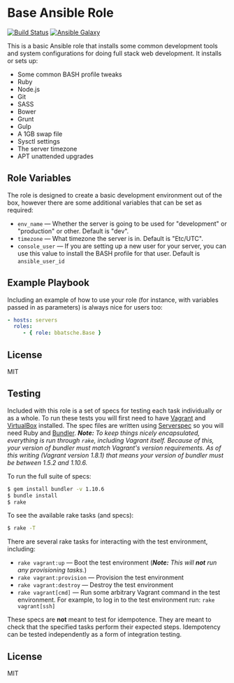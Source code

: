Base Ansible Role
=================

[![Build Status](https://travis-ci.org/bbatsche/Ansible-Common-Role.svg)](https://travis-ci.org/bbatsche/Ansible-Common-Role)
[![Ansible Galaxy](https://img.shields.io/ansible/role/6769.svg)](https://galaxy.ansible.com/detail#/role/6769)

This is a basic Ansible role that installs some common development tools and system configurations for doing full stack web development. It installs or sets up:

- Some common BASH profile tweaks
- Ruby
- Node.js
- Git
- SASS
- Bower
- Grunt
- Gulp
- A 1GB swap file
- Sysctl settings
- The server timezone
- APT unattended upgrades

Role Variables
--------------

The role is designed to create a basic development environment out of the box, however there are some additional variables that can be set as required:

- `env_name` &mdash; Whether the server is going to be used for "development" or "production" or other. Default is "dev".
- `timezone` &mdash; What timezone the server is in. Default is "Etc/UTC".
- `console_user` &mdash; If you are setting up a new user for your server, you can use this value to install the BASH profile for that user. Default is `ansible_user_id`

Example Playbook
----------------

Including an example of how to use your role (for instance, with variables passed in as parameters) is always nice for users too:

```yml
- hosts: servers
  roles:
     - { role: bbatsche.Base }
```

License
-------

MIT

Testing
-------

Included with this role is a set of specs for testing each task individually or as a whole. To run these tests you will first need to have [Vagrant](https://www.vagrantup.com/) and [VirtualBox](https://www.virtualbox.org/) installed. The spec files are written using [Serverspec](http://serverspec.org/) so you will need Ruby and [Bundler](http://bundler.io/). _**Note:** To keep things nicely encapsulated, everything is run through `rake`, including Vagrant itself. Because of this, your version of bundler must match Vagrant's version requirements. As of this writing (Vagrant version 1.8.1) that means your version of bundler must be between 1.5.2 and 1.10.6._

To run the full suite of specs:

```bash
$ gem install bundler -v 1.10.6
$ bundle install
$ rake
```

To see the available rake tasks (and specs):

```bash
$ rake -T
```

There are several rake tasks for interacting with the test environment, including:

- `rake vagrant:up` &mdash; Boot the test environment (_**Note:** This will **not** run any provisioning tasks._)
- `rake vagrant:provision` &mdash; Provision the test environment
- `rake vagrant:destroy` &mdash; Destroy the test environment
- `rake vagrant[cmd]` &mdash; Run some arbitrary Vagrant command in the test environment. For example, to log in to the test environment run: `rake vagrant[ssh]`

These specs are **not** meant to test for idempotence. They are meant to check that the specified tasks perform their expected steps. Idempotency can be tested independently as a form of integration testing.

License
-------

MIT

